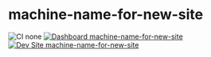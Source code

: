 # machine-name-for-new-site

![CI none](https://img.shields.io/badge/ci-none-orange.svg)
[![Dashboard machine-name-for-new-site](https://img.shields.io/badge/dashboard-machine_name_for_new_site-yellow.svg)](https://dashboard.pantheon.io/sites/51ab6b2d-4a87-41da-a30d-7d9cc8d823a9#dev/code)
[![Dev Site machine-name-for-new-site](https://img.shields.io/badge/site-machine_name_for_new_site-blue.svg)](http://dev-machine-name-for-new-site.pantheonsite.io/)